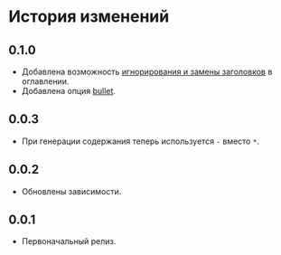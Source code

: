 История изменений
==================

0.1.0
-----

* Добавлена возможность [игнорирования и замены заголовков](https://github.com/eGavr/toc-md/blob/master/README.ru.md#%D0%9D%D0%B0%D1%81%D1%82%D1%80%D0%BE%D0%B9%D0%BA%D0%B0-%D0%BE%D0%B3%D0%BB%D0%B0%D0%B2%D0%BB%D0%B5%D0%BD%D0%B8%D1%8F) в оглавлении.
* Добавлена опция [bullet](https://github.com/eGavr/toc-md/blob/master/README.ru.md#tocinsert).

0.0.3
-----

* При генерации содержания теперь используется `-` вместо `*`.

0.0.2
-----

* Обновлены зависимости.

0.0.1
-----

* Первоначальный релиз.
